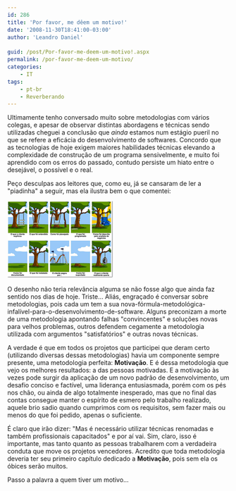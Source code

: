 ```yaml
---
id: 286
title: 'Por favor, me dêem um motivo!'
date: '2008-11-30T18:41:00-03:00'
author: 'Leandro Daniel'

guid: /post/Por-favor-me-deem-um-motivo!.aspx
permalink: /por-favor-me-deem-um-motivo/
categories:
    - IT
tags:
    - pt-br
    - Reverberando
---
```


Ultimamente tenho conversado muito sobre metodologias com vários colegas, e apesar de observar distintas abordagens e técnicas sendo utilizadas cheguei a conclusão que *ainda* estamos num estágio pueril no que se refere a eficácia do desenvolvimento de softwares. Concordo que as tecnologias de hoje exigem maiores habilidades técnicas elevando a complexidade de construção de um programa sensivelmente, e muito foi aprendido com os erros do passado, contudo persiste um hiato entre o desejável, o possível e o real.

 Peço desculpas aos leitores que, como eu, já se cansaram de ler a "piadinha" a seguir, mas ela ilustra bem o que comentei:

 [![umprojeto](/assets/pics/WindowsLiveWriter/Metodologiadedesenvolvimentodesoftware_106B7/umprojeto_thumb.png)](/assets/pics/WindowsLiveWriter/Metodologiadedesenvolvimentodesoftware_106B7/umprojeto_2.png)

 O desenho não teria relevância alguma se não fosse algo que ainda faz sentido nos dias de hoje. Triste… Aliás, engraçado é conversar sobre metodologias, pois cada um tem a sua nova-fórmula-metodológica-infalível-para-o-desenvolvimento-de-software. Alguns preconizam a morte de uma metodologia apontando falhas "convincentes" e soluções novas para velhos problemas, outros defendem cegamente a metodologia utilizada com argumentos "satisfatórios" e outras novas técnicas.

 A verdade é que em todos os projetos que participei que deram certo (utilizando diversas dessas metodologias) havia um componente sempre presente, uma metodologia perfeita: **Motivação**. E é dessa metodologia que vejo os melhores resultados: a das pessoas motivadas. E a motivação às vezes pode surgir da aplicação de um novo padrão de desenvolvimento, um desafio conciso e factível, uma liderança entusiasmada, porém com os pés nos chão, ou ainda de algo totalmente inesperado, mas que no final das contas consegue manter o espírito de esmero pelo trabalho realizado, aquele brio sadio quando cumprimos com os requisitos, sem fazer mais ou menos do que foi pedido, apenas o suficiente.

 É claro que irão dizer: "Mas é necessário utilizar técnicas renomadas e também profissionais capacitados" e por aí vai. Sim, claro, isso é importante, mas tanto quanto as pessoas trabalharem com a verdadeira conduta que move os projetos vencedores. Acredito que toda metodologia deveria ter seu primeiro capítulo dedicado a **Motivação**, pois sem ela os óbices serão muitos.

 Passo a palavra a quem tiver um motivo…
